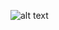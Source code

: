 ![alt text](https://github.com/DinisRodrigues1/Memorandum/blob/dev/src/images/Logo_for_website.png "Logótipo")
